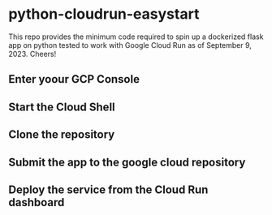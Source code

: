 # python-cloudrun-easystart

This repo provides the minimum code required to spin up a dockerized flask app on python tested to work with Google Cloud Run as of September 9, 2023. Cheers!

## Enter yoour GCP Console

## Start the Cloud Shell

## Clone the repository

## Submit the app to the google cloud repository

## Deploy the service from the Cloud Run dashboard
